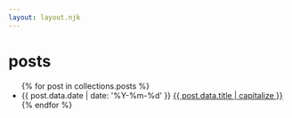 ```yaml
---
layout: layout.njk
---
```


<h1 class="no-anchorify">posts</h1>

<ul class="searchable">
{% for post in collections.posts %}
  <li class="post-item">
    <span class="post-date">{{ post.data.date | date: '%Y-%m-%d' }}</span>
    <a href="{{ post.url }}" class="post-link">
      {{ post.data.title | capitalize }}
    </a>
  </li>
{% endfor %}
</ul>
